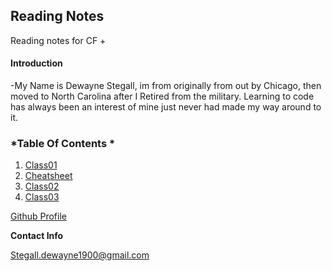 ## Reading Notes

Reading notes for CF
+

#### Introduction

-My Name is Dewayne Stegall, im from originally from out by Chicago, then moved to North Carolina after I Retired from the military. Learning to code has always been an interest of mine just never had made my way around to it.


### *Table Of Contents *

1. [Class01](https://dewaynestegall.github.io/Reading-notes/class01)
1. [Cheatsheet](https://dewaynestegall.github.io/Reading-notes/Cheatsheet02)
1. [Class02](https://dewaynestegall.github.io/Reading-notes/class02)
1. [Class03](https://dewaynestegall.github.io/Reading-notes/class03)

[Github Profile](https://github.com/DewayneStegall)


__Contact Info__

Stegall.dewayne1900@gmail.com

